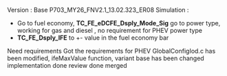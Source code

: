 Version : Base P703_MY26_FNV2.1_13.02.323_ER08
Simulation : 
- Go to fuel economy,  **TC_FE_eDCFE_Dsply_Mode_Sig** go to power type, working for gas and diesel , no requirement for PHEV power type
- **TC_FE_Dsply_IFE** to +- value in the fuel economy bar

Need requirements
Got the requirements for PHEV
GlobalConfigIod.c has been modified, ifeMaxValue function, variant base has been changed
implementation done
review done
merged
